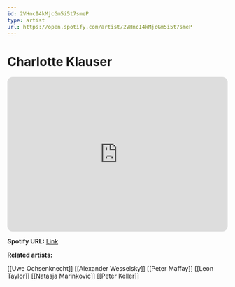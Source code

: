 ```yaml
---
id: 2VHncI4kMjcGm5i5t7smeP
type: artist
url: https://open.spotify.com/artist/2VHncI4kMjcGm5i5t7smeP
---
```

# Charlotte Klauser

<iframe style="border-radius:12px" src="https://open.spotify.com/embed/artist/2VHncI4kMjcGm5i5t7smeP" width="100%" height="352" frameBorder="0" allowfullscreen="" allow="autoplay; clipboard-write; encrypted-media; fullscreen; picture-in-picture" loading="lazy"></iframe>

**Spotify URL:** [Link](https://open.spotify.com/artist/2VHncI4kMjcGm5i5t7smeP)

**Related artists:**

[[Uwe Ochsenknecht]]
[[Alexander Wesselsky]]
[[Peter Maffay]]
[[Leon Taylor]]
[[Natasja Marinkovic]]
[[Peter Keller]]
